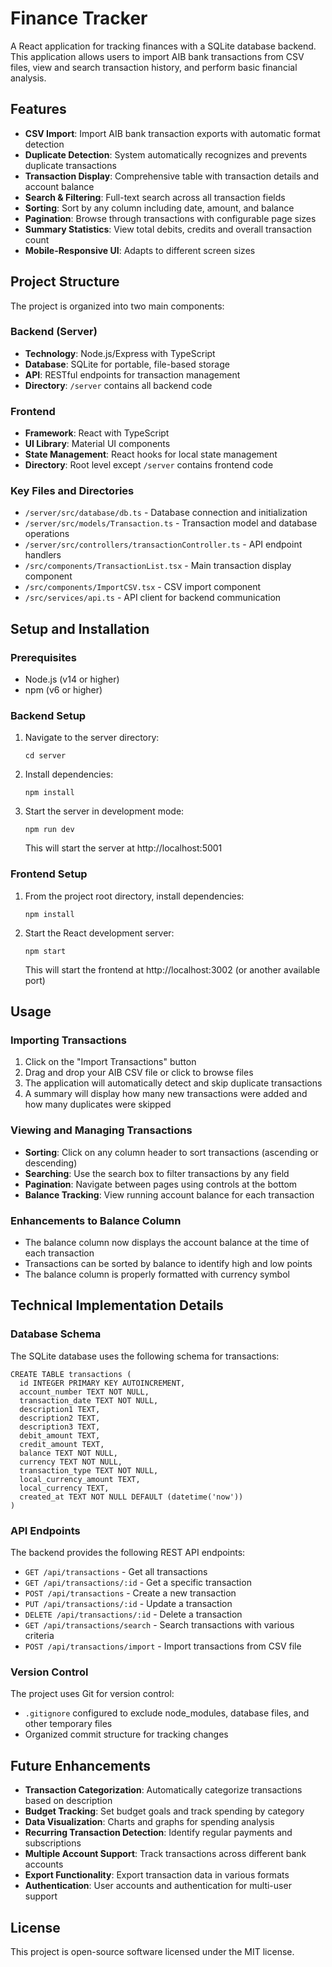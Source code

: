 # Finance Tracker

A React application for tracking finances with a SQLite database backend. This application allows users to import AIB bank transactions from CSV files, view and search transaction history, and perform basic financial analysis.

## Features

- **CSV Import**: Import AIB bank transaction exports with automatic format detection
- **Duplicate Detection**: System automatically recognizes and prevents duplicate transactions
- **Transaction Display**: Comprehensive table with transaction details and account balance
- **Search & Filtering**: Full-text search across all transaction fields
- **Sorting**: Sort by any column including date, amount, and balance
- **Pagination**: Browse through transactions with configurable page sizes
- **Summary Statistics**: View total debits, credits and overall transaction count
- **Mobile-Responsive UI**: Adapts to different screen sizes

## Project Structure

The project is organized into two main components:

### Backend (Server)
- **Technology**: Node.js/Express with TypeScript
- **Database**: SQLite for portable, file-based storage
- **API**: RESTful endpoints for transaction management
- **Directory**: `/server` contains all backend code

### Frontend
- **Framework**: React with TypeScript
- **UI Library**: Material UI components
- **State Management**: React hooks for local state management
- **Directory**: Root level except `/server` contains frontend code

### Key Files and Directories
- `/server/src/database/db.ts` - Database connection and initialization
- `/server/src/models/Transaction.ts` - Transaction model and database operations
- `/server/src/controllers/transactionController.ts` - API endpoint handlers
- `/src/components/TransactionList.tsx` - Main transaction display component
- `/src/components/ImportCSV.tsx` - CSV import component
- `/src/services/api.ts` - API client for backend communication

## Setup and Installation

### Prerequisites

- Node.js (v14 or higher)
- npm (v6 or higher)

### Backend Setup

1. Navigate to the server directory:
   ```
   cd server
   ```

2. Install dependencies:
   ```
   npm install
   ```

3. Start the server in development mode:
   ```
   npm run dev
   ```
   This will start the server at http://localhost:5001

### Frontend Setup

1. From the project root directory, install dependencies:
   ```
   npm install
   ```

2. Start the React development server:
   ```
   npm start
   ```
   This will start the frontend at http://localhost:3002 (or another available port)

## Usage

### Importing Transactions

1. Click on the "Import Transactions" button
2. Drag and drop your AIB CSV file or click to browse files
3. The application will automatically detect and skip duplicate transactions
4. A summary will display how many new transactions were added and how many duplicates were skipped

### Viewing and Managing Transactions

- **Sorting**: Click on any column header to sort transactions (ascending or descending)
- **Searching**: Use the search box to filter transactions by any field
- **Pagination**: Navigate between pages using controls at the bottom
- **Balance Tracking**: View running account balance for each transaction

### Enhancements to Balance Column

- The balance column now displays the account balance at the time of each transaction
- Transactions can be sorted by balance to identify high and low points
- The balance column is properly formatted with currency symbol

## Technical Implementation Details

### Database Schema

The SQLite database uses the following schema for transactions:
```
CREATE TABLE transactions (
  id INTEGER PRIMARY KEY AUTOINCREMENT,
  account_number TEXT NOT NULL,
  transaction_date TEXT NOT NULL,
  description1 TEXT,
  description2 TEXT,
  description3 TEXT,
  debit_amount TEXT,
  credit_amount TEXT,
  balance TEXT NOT NULL,
  currency TEXT NOT NULL,
  transaction_type TEXT NOT NULL,
  local_currency_amount TEXT,
  local_currency TEXT,
  created_at TEXT NOT NULL DEFAULT (datetime('now'))
)
```

### API Endpoints

The backend provides the following REST API endpoints:

- `GET /api/transactions` - Get all transactions
- `GET /api/transactions/:id` - Get a specific transaction
- `POST /api/transactions` - Create a new transaction
- `PUT /api/transactions/:id` - Update a transaction
- `DELETE /api/transactions/:id` - Delete a transaction
- `GET /api/transactions/search` - Search transactions with various criteria
- `POST /api/transactions/import` - Import transactions from CSV file

### Version Control

The project uses Git for version control:
- `.gitignore` configured to exclude node_modules, database files, and other temporary files
- Organized commit structure for tracking changes

## Future Enhancements

- **Transaction Categorization**: Automatically categorize transactions based on description
- **Budget Tracking**: Set budget goals and track spending by category
- **Data Visualization**: Charts and graphs for spending analysis
- **Recurring Transaction Detection**: Identify regular payments and subscriptions
- **Multiple Account Support**: Track transactions across different bank accounts
- **Export Functionality**: Export transaction data in various formats
- **Authentication**: User accounts and authentication for multi-user support

## License

This project is open-source software licensed under the MIT license.
